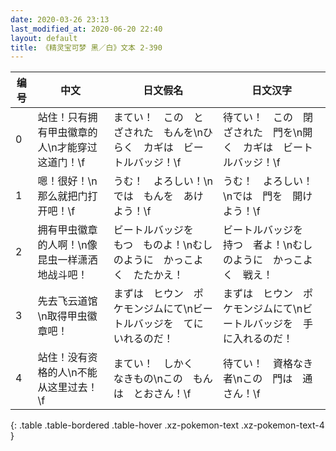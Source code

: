 ```yaml
---
date: 2020-03-26 23:13
last_modified_at: 2020-06-20 22:40
layout: default
title: 《精灵宝可梦 黑／白》文本 2-390
---
```

| 编号 | 中文 | 日文假名 | 日文汉字 |
| ---- | ---- | ---- | --- |
| 0 | 站住！只有拥有甲虫徽章的人\n才能穿过这道门！\f | まてい！　この　とざされた　もんを\nひらく　カギは　ビートルバッジ！\f | 待てい！　この　閉ざされた　門を\n開く　カギは　ビートルバッジ！\f |
| 1 | 嗯！很好！\n那么就把门打开吧！\f | うむ！　よろしい！\nでは　もんを　あけよう！\f | うむ！　よろしい！\nでは　門を　開けよう！\f |
| 2 | 拥有甲虫徽章的人啊！\n像昆虫一样潇洒地战斗吧！ | ビートルバッジを　もつ　ものよ！\nむしのように　かっこよく　たたかえ！ | ビートルバッジを　持つ　者よ！\nむしのように　かっこよく　戦え！ |
| 3 | 先去飞云道馆\n取得甲虫徽章吧！ | まずは　ヒウン　ポケモンジムにて\nビートルバッジを　てにいれるのだ！ | まずは　ヒウン　ポケモンジムにて\nビートルバッジを　手に入れるのだ！ |
| 4 | 站住！没有资格的人\n不能从这里过去！\f | まてい！　しかく　なきもの\nこの　もんは　とおさん！\f | 待てい！　資格なき者\nこの　門は　通さん！\f |
{: .table .table-bordered .table-hover .xz-pokemon-text .xz-pokemon-text-4 }